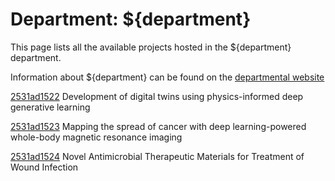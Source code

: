 # Department: **${department}**

This page lists all the available projects hosted in the ${department} department.

Information about ${department} can be found on the [departmental website](https://www.ucl.ac.uk/medicine)

[2531ad1522](../projects/2531ad1522.md) Development of digital twins using physics-informed deep generative learning

[2531ad1523](../projects/2531ad1523.md) Mapping the spread of cancer with deep learning-powered whole-body magnetic resonance imaging

[2531ad1524](../projects/2531ad1524.md) Novel Antimicrobial Therapeutic Materials for Treatment of Wound Infection

